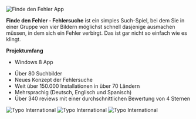 ![Finde den Fehler App](/img/work/finde-den-fehler/thumb.jpg)

**Finde den Fehler - Fehlersuche** ist ein simples Such-Spiel, bei dem Sie in einer Gruppe von vier Bildern möglichst schnell dasjenige ausmachen müssen, in dem sich ein Fehler verbirgt. Das ist gar nicht so einfach wie es klingt.

**Projektumfang**

- Windows 8 App
* Über 80 Suchbilder
* Neues Konzept der Fehlersuche
* Weit über 150.000 Installationen in über 70 Ländern
* Mehrsprachig (Deutsch, Englisch und Spanisch)
* Über 340 reviews mit einer durchschnittlichen Bewertung von 4 Sternen

![Typo International](/img/work/finde-den-fehler/img1.jpg)
![Typo International](/img/work/finde-den-fehler/img2.jpg)
![Typo International](/img/work/finde-den-fehler/img3.jpg)
